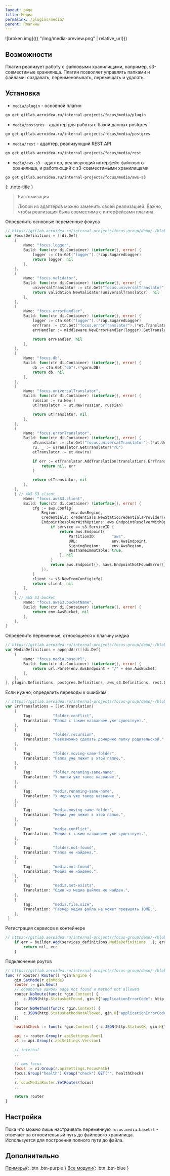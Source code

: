 ```yaml
---
layout: page
title: Медиа
permalink: /plugins/media/
parent: Плагины
---
```


![broken img]({{ "/img/media-preview.png" | relative_url}})

## Возможности

Плагин реализует работу с файловыми хранилищами, например, s3-совместимые хранилища. Плагин позволяет управлять папками и файлами: создавать, переименовывать, перемещать и удалять.

## Установка

* `media/plugin` - основной плагин

```bash
go get gitlab.aeroidea.ru/internal-projects/focus/media/plugin
```
* `media/postgres` - адаптер для работы с базой данных postgres

```bash
go get gitlab.aeroidea.ru/internal-projects/focus/media/postgres
```
* `media/rest` - адаптер, реализующий REST API

```bash
go get gitlab.aeroidea.ru/internal-projects/focus/media/rest
```
* `media/aws-s3` - адаптер, реализующий интерфейс файлового хранилища, и работающий с s3-совместимыми хранилищами

```bash
go get gitlab.aeroidea.ru/internal-projects/focus/media/aws-s3
```

{: .note-title }
> Кастомизация
>
> Любой из адаптеров можно заменить своей реализацией. Важно, чтобы реализация была совместима с интерфейсами плагина.

Определить основные переменные фокуса

```go
// https://gitlab.aeroidea.ru/internal-projects/focus-group/demo/-/blob/develop/internal/infrastructure/registry/services_definitions/focus.go#L17
var FocusDefinitions = []di.Def{
	{
		Name: "focus.logger",
		Build: func(ctn di.Container) (interface{}, error) {
			logger := ctn.Get("logger").(*zap.SugaredLogger)
			return logger, nil
		},
	},
	{
		Name: "focus.validator",
		Build: func(ctn di.Container) (interface{}, error) {
			universalTranslator := ctn.Get("focus.universalTranslator").(*ut.UniversalTranslator)
			return validation.NewValidator(universalTranslator), nil
		},
	},
	{
		Name: "focus.errorHandler",
		Build: func(ctn di.Container) (interface{}, error) {
			logger := ctn.Get("logger").(*zap.SugaredLogger)
			errTrans := ctn.Get("focus.errorTranslator").(*et.Translator)
			errHandler := middleware.NewErrorHandler(logger).SetTranslator(errTrans)

			return errHandler, nil
		},
	},
	{
		Name: "focus.db",
		Build: func(ctn di.Container) (interface{}, error) {
			db := ctn.Get("db").(*gorm.DB)
			return db, nil
		},
	},
	{
		Name: "focus.universalTranslator",
		Build: func(ctn di.Container) (interface{}, error) {
			russian := ru.New()
			utTranslator := ut.New(russian, russian)

			return utTranslator, nil
		},
	},
	{
		Name: "focus.errorTranslator",
		Build: func(ctn di.Container) (interface{}, error) {
			uTranslator := ctn.Get("focus.universalTranslator").(*ut.UniversalTranslator)
			ru, _ := uTranslator.GetTranslator("ru")
			etTranslator := et.New(ru)

			if err := etTranslator.AddTranslation(translations.ErrTranslations...); err != nil {
				return nil, err
			}

			return etTranslator, nil
		},
	},
	{ // AWS S3 client
		Name: "focus.awsS3.client",
		Build: func(ctn di.Container) (interface{}, error) {
			cfg := aws.Config{
				Region:      env.AwsRegion,
				Credentials: credentials.NewStaticCredentialsProvider(env.AwsAccessKeyID, env.AwsSecretAccessKey, ""),
				EndpointResolverWithOptions: aws.EndpointResolverWithOptionsFunc(func(service, region string, options ...interface{}) (aws.Endpoint, error) {
					if service == s3.ServiceID {
						return aws.Endpoint{
							PartitionID:       "aws",
							URL:               env.AwsEndpoint,
							SigningRegion:     env.AwsRegion,
							HostnameImmutable: true,
						}, nil
					}
					return aws.Endpoint{}, &aws.EndpointNotFoundError{}
				}),
			}
			client := s3.NewFromConfig(cfg)
			return client, nil
		},
	},
	{ // AWS S3 bucket
		Name: "focus.awsS3.bucketName",
		Build: func(ctn di.Container) (interface{}, error) {
			return env.AwsBucket, nil
		},
	},
}
```

Определить переменные, относящиеся к плагину медиа

```go
// https://gitlab.aeroidea.ru/internal-projects/focus-group/demo/-/blob/develop/internal/infrastructure/registry/services_definitions/media.go#L16
var MediaDefinitions = appendArr([]di.Def{
	{
		Name: "focus.media.baseUrl",
		Build: func(ctn di.Container) (interface{}, error) {
			return url.Parse(env.AwsEndpoint + "/" + env.AwsBucket)
		},
	},
}, plugin.Definitions, postgres.Definitions, aws_s3.Definitions, rest.Definitions)
```

Если нужно, определить переводы к ошибкам

```go
// https://gitlab.aeroidea.ru/internal-projects/focus-group/demo/-/blob/develop/internal/infrastructure/registry/services_definitions/translations/translations.go#L7
var ErrTranslations = []et.Translation{
	{
		Tag:         "folder.conflict",
		Translation: "Папка с таким названием уже существует.",
	},
	{
		Tag:         "folder.recursion",
		Translation: "Невозможно сделать дочернюю папку родительской.",
	},
	{
		Tag:         "folder.moving-same-folder",
		Translation: "Папка уже лежит в этой папке.",
	},
	{
		Tag:         "folder.renaming-same-name",
		Translation: "У папки уже такое название.",
	},
	{
		Tag:         "media.renaming-same-name",
		Translation: "У медиа уже такое название.",
	},
	{
		Tag:         "media.moving-same-folder",
		Translation: "Медиа уже лежит в этой папке.",
	},
	{
		Tag:         "media.conflict",
		Translation: "Медиа с таким названием уже существует.",
	},
	{
		Tag:         "folder.not-found",
		Translation: "Папка не найдена.",
	},
	{
		Tag:         "media.not-found",
		Translation: "Медиа не найдено.",
	},
	{
		Tag:         "media.not-exists",
		Translation: "Один из медиа файлов не найден.",
	},
	{
		Tag:         "media.file.size",
		Translation: "Размер медиа файла не может превышать 10МБ.",
	},
 }
```

Регистрация сервисов в контейнере

```javascript
// https://gitlab.aeroidea.ru/internal-projects/focus-group/demo/-/blob/develop/internal/infrastructure/registry/container.go#L65
	if err = builder.Add(services_definitions.MediaDefinitions...); err != nil {
		return nil, err
	}
```

Подключение роутов

```javascript
// https://gitlab.aeroidea.ru/internal-projects/focus-group/demo/-/blob/develop/internal/adapters/rest/router.go#L102
func (r Router) Router() *gin.Engine {
	gin.SetMode(r.ginMode)
	router := gin.New()
	// обработка ошибок page not found и method not allowed
	router.NoRoute(func(c *gin.Context) {
		c.JSON(http.StatusNotFound, gin.H{"applicationErrorCode": http.StatusText(http.StatusNotFound), "message": "page not found"})
	})
	router.NoMethod(func(c *gin.Context) {
		c.JSON(http.StatusMethodNotAllowed, gin.H{"applicationErrorCode": http.StatusText(http.StatusMethodNotAllowed), "message": "method not allowed"})
	})

	healthCheck := func(c *gin.Context) { c.JSON(http.StatusOK, gin.H{"status": "ok"}) }

	api := router.Group(r.apiSettings.Root)
	v1 := api.Group(r.apiSettings.Version)

	// internal
	...

	// cms focus
	focus := v1.Group(r.apiSettings.FocusPath)
	focus.Group("health").Group("check").GET("", healthCheck)
	...
	r.focusMediaRouter.SetRoutes(focus)
	...

	return router
}
```

## Настройка

Пока что можно лишь настраивать переменную `focus.media.baseUrl` - отвечает за относительный путь до файлового хранилища. Используется для построения полного пути до файла.

## Дополнительно

[Примеры](https://gitlab.aeroidea.ru/internal-projects/focus-group/demo){: .btn .btn-purple }
[Все модули](https://gitlab.aeroidea.ru/internal-projects/focus/-/tree/develop/media){: .btn .btn-blue }